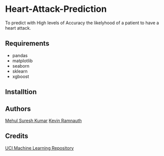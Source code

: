# Heart-Attack-Prediction
To predict with High levels of Accuracy the likelyhood of a patient to have a heart attack.

## Requirements
- pandas
- matplotlib
- seaborn
- sklearn
- xgboost
    
## Installtion

## Authors
[Mehul Suresh Kumar](https://github.com/mehulsuresh)
[Kevin Ramnauth](https://github.com/kevin2107)

## Credits
[UCI Machine Learning Repository](http://archive.ics.uci.edu/ml/datasets/Heart+Disease)
